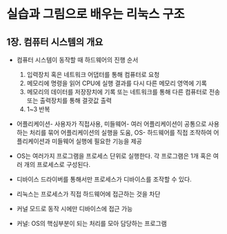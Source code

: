 # 실습과 그림으로 배우는 리눅스 구조

## 1장. 컴퓨터 시스템의 개요

* 컴퓨터 시스템이 동작할 때 하드웨어의 진행 순서
  1. 입력장치 혹은 네트워크 어댑터를 통해 컴퓨터로 요청
  1. 메모리에 명령을 읽어 CPU에 실행 결과를 다시 다른 메모리 영역에 기록
  1. 메모리의 데이터를 저장장치에 기록 또는 네트워크를 통해 다른 컴퓨터로 전송 또는 출력장치를 통해 결괏값 출력
  1. 1~3 반복
  
* 어플리케이션- 사용자가 직접사용, 미들웨어- 여러 어플리케이션이 공통으로 사용하는 처리를 묶어 어플리케이션의 실행을 도움, OS- 하드웨어를 직접 조작하여 어플리케이션과 미들웨어 실행에 필요한 기능을 제공
* OS는 여러가지 프로그램을 프로세스 단위로 실행한다. 각 프로그램은 1개 혹은 여러 개의 프로세스로 구성된다. 
* 디바이스 드라이버를 통해서만 프로세스가 디바이스를 조작할 수 있다.
* 리눅스는 프로세스가 직접 하드웨어에 접근하는 것을 차단
* 커널 모드로 동작 시에만 디바이스에 접근 가능
* 커널: OS의 핵심부분이 되는 처리를 모아 담당하는 프로그램
